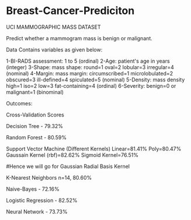 # Breast-Cancer-Prediciton
UCI MAMMOGRAPHIC MASS DATASET

Predict whether a mammogram mass is benign or malignant.

Data Contains variables as given below:

1-BI-RADS assessment: 1 to 5 (ordinal)
2-Age: patient's age in years (integer)
3-Shape: mass shape: round=1 oval=2 lobular=3 irregular=4 (nominal)
4-Margin: mass margin: circumscribed=1 microlobulated=2 obscured=3 ill-defined=4 spiculated=5 (nominal)
5-Density: mass density high=1 iso=2 low=3 fat-containing=4 (ordinal)
6-Severity: benign=0 or malignant=1 (binominal)

Outcomes:

Cross-Validation Scores

Decision Tree - 79.32%

Random Forest - 80.59%

Support Vector Machine (Different Kernels)
Linear=81.41%
Poly=80.47%
Gaussain Kernel (rbf)=82.62%
Sigmoid Kernel=76.51%

#Hence we will go for Gaussian Radial Basis Kernel


K-Nearest Neighbors
n=14, 80.60%

Naive-Bayes - 72.16%

Logistic Regression - 82.52%

Neural Network - 73.73%



